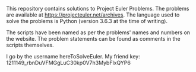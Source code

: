 This repository contains solutions to Project Euler Problems. The problems are available at https://projecteuler.net/archives. The language used to solve the problems is Python (version 3.6.3 at the time of writing).

The scripts have been named as per the problems' names and numbers on the website. The problem statements can be found as comments in the scripts themselves.

I go by the username hereToSolveEuler. My friend key: 1211149_rbnDuVFMGgLuC30kp0V7h3MybFlxQYP6
